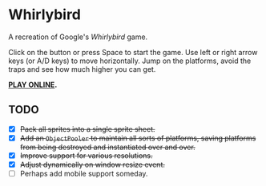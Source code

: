 # Whirlybird

A recreation of Google's *Whirlybird* game.

Click on the button or press Space to start the game. Use left or right arrow keys (or A/D keys) to move horizontally.
Jump on the platforms, avoid the traps and see how much higher you can get.

**[PLAY ONLINE](http://121.4.186.151/whirlybird/).**

## TODO

- [x] ~~Pack all sprites into a single sprite sheet.~~
- [x] ~~Add an `ObjectPooler` to maintain all sorts of platforms, saving platforms from being destroyed and instantiated
  over and over.~~
- [x] ~~Improve support for various resolutions.~~
- [x] ~~Adjust dynamically on window resize event.~~
- [ ] Perhaps add mobile support someday.

